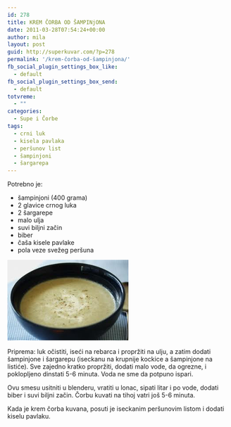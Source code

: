 ```yaml
---
id: 278
title: KREM ČORBA OD ŠAMPINjONA
date: 2011-03-28T07:54:24+00:00
author: mila
layout: post
guid: http://superkuvar.com/?p=278
permalink: '/krem-čorba-od-šampinjona/'
fb_social_plugin_settings_box_like:
  - default
fb_social_plugin_settings_box_send:
  - default
totvreme:
  - ""
categories:
  - Supe i Čorbe
tags:
  - crni luk
  - kisela pavlaka
  - peršunov list
  - šampinjoni
  - šargarepa
---
```

Potrebno je:

  * šampinjoni (400 grama)
  * 2 glavice crnog luka
  * 2 šargarepe
  * malo ulja
  * suvi biljni začin
  * biber
  * čaša kisele pavlake
  * pola veze svežeg peršuna

<img class="alignnone size-full wp-image-718" title="corbakremsampinjoni" src="/wp-content/uploads/2011/03/corbakremsampinjoni.jpg" alt="" width="275" height="183" /> 

Priprema: luk očistiti, iseći na rebarca i propržiti na ulju, a zatim dodati šampinjone i šargarepu (iseckanu na krupnije kockice a šampinjone na listiće). Sve zajedno kratko propržiti, dodati malo vode, da ogrezne, i poklopljeno dinstati 5-6 minuta. Voda ne sme da potpuno ispari.

Ovu smesu usitniti u blenderu, vratiti u lonac, sipati litar i po vode, dodati biber i suvi biljni začin. Čorbu kuvati na tihoj vatri još 5-6 minuta.

Kada je krem čorba kuvana, posuti je iseckanim peršunovim listom i dodati kiselu pavlaku.